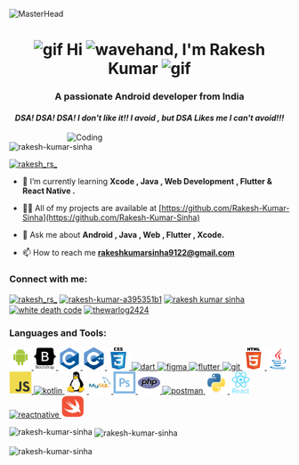 ![MasterHead](https://3.bp.blogspot.com/-dB6ndKqIAuI/XdWeOASO5AI/AAAAAAAANZA/MSbT9mh6bukxkI-tqnu_GARIZZV5WNVhQCLcBGAsYHQ/s1600/image1.gif)

<h1  align="center"><img alt="gif" width="60" src="https://camo.githubusercontent.com/26098c97057f9d7ceed5d9dd0d9ed7bd677e603be55e04bab3ddcb927b1d002d/68747470733a2f2f656d2d636f6e74656e742e7a6f626a2e6e65742f736f757263652f736b7970652f3238392f6d616e2d746563686e6f6c6f676973745f31663436382d323030642d31663462622e706e67"> Hi <img alt="wavehand" width="30" src="https://camo.githubusercontent.com/424d2a0e9b39477de3bf7b79acb71fad055dc70e0d6f24f8d774541ad9471d41/68747470733a2f2f656d2d636f6e74656e742e7a6f626a2e6e65742f736f757263652f6d6963726f736f66742d7465616d732f3336332f776176696e672d68616e645f31663434622e706e67">, I'm Rakesh Kumar <img alt="gif" width="60" src="https://camo.githubusercontent.com/26098c97057f9d7ceed5d9dd0d9ed7bd677e603be55e04bab3ddcb927b1d002d/68747470733a2f2f656d2d636f6e74656e742e7a6f626a2e6e65742f736f757263652f736b7970652f3238392f6d616e2d746563686e6f6c6f676973745f31663436382d323030642d31663462622e706e67"></h1>
<h3 align="center">A passionate Android developer from India </h3>
<h4 align="center"><i> DSA! DSA! DSA! I don't like it!! I avoid , but DSA Likes me I can't avoid!!! </i></h4> 

<img align="right" alt="Coding" width="400" src="https://camo.githubusercontent.com/bdf64db7ecc488c26bedeca8dd6a4909eecb2f05b2d06698c14013fab5b4e5cf/68747470733a2f2f692e696d6775722e636f6d2f6d5649723230372e676966">


<p align="left"> <img src="https://komarev.com/ghpvc/?username=rakesh-kumar-sinha&label=Profile%20views&color=0e75b6&style=flat" alt="rakesh-kumar-sinha" /> </p>



<p align="left"> <a href="https://twitter.com/rakesh_rs_" target="blank"><img src="https://img.shields.io/twitter/follow/rakesh_rs_?logo=twitter&style=for-the-badge" alt="rakesh_rs_" /></a> </p>

- 🌱 I’m currently learning **Xcode , Java , Web Development , Flutter & React Native .**

- 👨‍💻 All of my projects are available at [https://github.com/Rakesh-Kumar-Sinha](https://github.com/Rakesh-Kumar-Sinha)

- 💬 Ask me about **Android , Java , Web , Flutter , Xcode.**

- 📫 How to reach me **rakeshkumarsinha9122@gmail.com**

<h3 align="left">Connect with me:</h3>
<p align="left">
<a href="https://twitter.com/rakesh_rs_" target="blank"><img align="center" src="https://raw.githubusercontent.com/rahuldkjain/github-profile-readme-generator/master/src/images/icons/Social/twitter.svg" alt="rakesh_rs_" height="30" width="40" /></a>
<a href="https://linkedin.com/in/rakesh-kumar-a395351b1" target="blank"><img align="center" src="https://raw.githubusercontent.com/rahuldkjain/github-profile-readme-generator/master/src/images/icons/Social/linked-in-alt.svg" alt="rakesh-kumar-a395351b1" height="30" width="40" /></a>
<a href="https://fb.com/rakesh kumar sinha" target="blank"><img align="center" src="https://raw.githubusercontent.com/rahuldkjain/github-profile-readme-generator/master/src/images/icons/Social/facebook.svg" alt="rakesh kumar sinha" height="30" width="40" /></a>
<a href="https://www.youtube.com/c/white death code" target="blank"><img align="center" src="https://raw.githubusercontent.com/rahuldkjain/github-profile-readme-generator/master/src/images/icons/Social/youtube.svg" alt="white death code" height="30" width="40" /></a>
<a href="https://auth.geeksforgeeks.org/user/thewarlog2424" target="blank"><img align="center" src="https://raw.githubusercontent.com/rahuldkjain/github-profile-readme-generator/master/src/images/icons/Social/geeks-for-geeks.svg" alt="thewarlog2424" height="30" width="40" /></a>
</p>

<h3 align="left">Languages and Tools:</h3>
<p align="left"> <a href="https://developer.android.com" target="_blank" rel="noreferrer"> <img src="https://raw.githubusercontent.com/devicons/devicon/master/icons/android/android-original-wordmark.svg" alt="android" width="40" height="40"/> </a> <a href="https://getbootstrap.com" target="_blank" rel="noreferrer"> <img src="https://raw.githubusercontent.com/devicons/devicon/master/icons/bootstrap/bootstrap-plain-wordmark.svg" alt="bootstrap" width="40" height="40"/> </a> <a href="https://www.cprogramming.com/" target="_blank" rel="noreferrer"> <img src="https://raw.githubusercontent.com/devicons/devicon/master/icons/c/c-original.svg" alt="c" width="40" height="40"/> </a> <a href="https://www.w3schools.com/cpp/" target="_blank" rel="noreferrer"> <img src="https://raw.githubusercontent.com/devicons/devicon/master/icons/cplusplus/cplusplus-original.svg" alt="cplusplus" width="40" height="40"/> </a> <a href="https://www.w3schools.com/css/" target="_blank" rel="noreferrer"> <img src="https://raw.githubusercontent.com/devicons/devicon/master/icons/css3/css3-original-wordmark.svg" alt="css3" width="40" height="40"/> </a> <a href="https://dart.dev" target="_blank" rel="noreferrer"> <img src="https://www.vectorlogo.zone/logos/dartlang/dartlang-icon.svg" alt="dart" width="40" height="40"/> </a> <a href="https://www.figma.com/" target="_blank" rel="noreferrer"> <img src="https://www.vectorlogo.zone/logos/figma/figma-icon.svg" alt="figma" width="40" height="40"/> </a> <a href="https://flutter.dev" target="_blank" rel="noreferrer"> <img src="https://www.vectorlogo.zone/logos/flutterio/flutterio-icon.svg" alt="flutter" width="40" height="40"/> </a> <a href="https://git-scm.com/" target="_blank" rel="noreferrer"> <img src="https://www.vectorlogo.zone/logos/git-scm/git-scm-icon.svg" alt="git" width="40" height="40"/> </a> <a href="https://www.w3.org/html/" target="_blank" rel="noreferrer"> <img src="https://raw.githubusercontent.com/devicons/devicon/master/icons/html5/html5-original-wordmark.svg" alt="html5" width="40" height="40"/> </a> <a href="https://www.java.com" target="_blank" rel="noreferrer"> <img src="https://raw.githubusercontent.com/devicons/devicon/master/icons/java/java-original.svg" alt="java" width="40" height="40"/> </a> <a href="https://developer.mozilla.org/en-US/docs/Web/JavaScript" target="_blank" rel="noreferrer"> <img src="https://raw.githubusercontent.com/devicons/devicon/master/icons/javascript/javascript-original.svg" alt="javascript" width="40" height="40"/> </a> <a href="https://kotlinlang.org" target="_blank" rel="noreferrer"> <img src="https://www.vectorlogo.zone/logos/kotlinlang/kotlinlang-icon.svg" alt="kotlin" width="40" height="40"/> </a> <a href="https://www.linux.org/" target="_blank" rel="noreferrer"> <img src="https://raw.githubusercontent.com/devicons/devicon/master/icons/linux/linux-original.svg" alt="linux" width="40" height="40"/> </a> <a href="https://www.mysql.com/" target="_blank" rel="noreferrer"> <img src="https://raw.githubusercontent.com/devicons/devicon/master/icons/mysql/mysql-original-wordmark.svg" alt="mysql" width="40" height="40"/> </a> <a href="https://www.photoshop.com/en" target="_blank" rel="noreferrer"> <img src="https://raw.githubusercontent.com/devicons/devicon/master/icons/photoshop/photoshop-line.svg" alt="photoshop" width="40" height="40"/> </a> <a href="https://www.php.net" target="_blank" rel="noreferrer"> <img src="https://raw.githubusercontent.com/devicons/devicon/master/icons/php/php-original.svg" alt="php" width="40" height="40"/> </a> <a href="https://postman.com" target="_blank" rel="noreferrer"> <img src="https://www.vectorlogo.zone/logos/getpostman/getpostman-icon.svg" alt="postman" width="40" height="40"/> </a> <a href="https://www.python.org" target="_blank" rel="noreferrer"> <img src="https://raw.githubusercontent.com/devicons/devicon/master/icons/python/python-original.svg" alt="python" width="40" height="40"/> </a> <a href="https://reactjs.org/" target="_blank" rel="noreferrer"> <img src="https://raw.githubusercontent.com/devicons/devicon/master/icons/react/react-original-wordmark.svg" alt="react" width="40" height="40"/> </a> <a href="https://reactnative.dev/" target="_blank" rel="noreferrer"> <img src="https://reactnative.dev/img/header_logo.svg" alt="reactnative" width="40" height="40"/> </a> <a href="https://developer.apple.com/swift/" target="_blank" rel="noreferrer"> <img src="https://raw.githubusercontent.com/devicons/devicon/master/icons/swift/swift-original.svg" alt="swift" width="40" height="40"/> </a> </p>

<p><img align="left" src="https://github-readme-stats.vercel.app/api/top-langs?username=rakesh-kumar-sinha&show_icons=true&locale=en&layout=compact" alt="rakesh-kumar-sinha" /></p>

<p>&nbsp;<img align="center" src="https://github-readme-stats.vercel.app/api?username=rakesh-kumar-sinha&show_icons=true&locale=en" alt="rakesh-kumar-sinha" /></p>

<p><img align="center" src="https://github-readme-streak-stats.herokuapp.com/?user=rakesh-kumar-sinha&" alt="rakesh-kumar-sinha" /></p>
